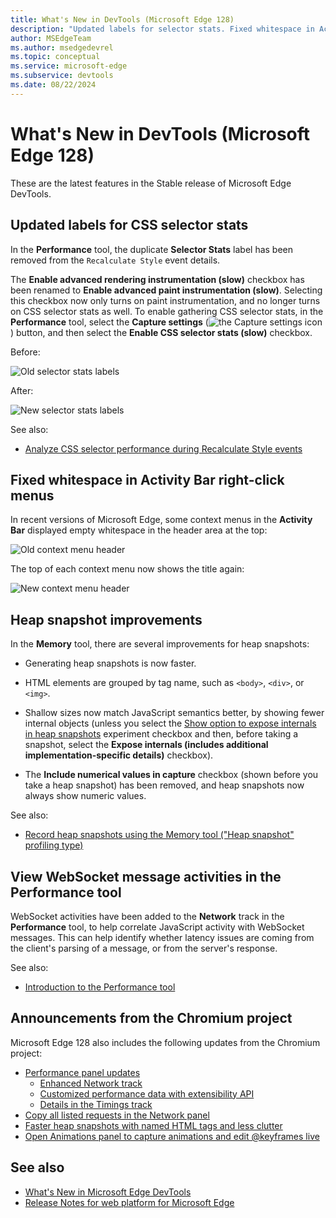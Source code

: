 ```yaml
---
title: What's New in DevTools (Microsoft Edge 128)
description: "Updated labels for selector stats. Fixed whitespace in Activity Bar right-click menus. And more."
author: MSEdgeTeam
ms.author: msedgedevrel
ms.topic: conceptual
ms.service: microsoft-edge
ms.subservice: devtools
ms.date: 08/22/2024
---
```

# What's New in DevTools (Microsoft Edge 128)

These are the latest features in the Stable release of Microsoft Edge DevTools.


<!-- ====================================================================== -->
## Updated labels for CSS selector stats

<!-- Subtitle: Use the "Enable CSS selector stats" checkbox instead of "Enable advanced paint instrumentation (slow)" to capture CSS selector statistics for Recalculate Style events -->

In the **Performance** tool, the duplicate **Selector Stats** label has been removed from the `Recalculate Style` event details.

The **Enable advanced rendering instrumentation (slow)** checkbox has been renamed to **Enable advanced paint instrumentation (slow)**.  Selecting this checkbox now only turns on paint instrumentation, and no longer turns on CSS selector stats as well.  To enable gathering CSS selector stats, in the **Performance** tool, select the **Capture settings** (![the Capture settings icon](./devtools-128-images/capture-settings-icon.png)) button, and then select the **Enable CSS selector stats (slow)** checkbox.

Before:

![Old selector stats labels](./devtools-128-images/old-selector-stats.png)

After:

![New selector stats labels](./devtools-128-images/new-selector-stats.png)

See also:
* [Analyze CSS selector performance during Recalculate Style events](../../../evaluate-performance/selector-stats.md)


<!-- ====================================================================== -->
## Fixed whitespace in Activity Bar right-click menus

<!-- Subtitle: Header titles in the top of the Activity Bar's right-click menus have been restored. -->

In recent versions of Microsoft Edge, some context menus in the **Activity Bar** displayed empty whitespace in the header area at the top:

![Old context menu header](./devtools-128-images/missing-header-title.png)

The top of each context menu now shows the title again:

![New context menu header](./devtools-128-images/header-title.png)


<!-- ====================================================================== -->
## Heap snapshot improvements

<!-- Subtitle: Heap snapshots are generated faster, HTML elements are grouped by tag name, shallow sizes show fewer internal objects, and numeric values are always shown. -->

In the **Memory** tool, there are several improvements for heap snapshots:

* Generating heap snapshots is now faster.

* HTML elements are grouped by tag name, such as `<body>`, `<div>`, or `<img>`.

* Shallow sizes now match JavaScript semantics better, by showing fewer internal objects (unless you select the [Show option to expose internals in heap snapshots](../../../experimental-features/index.md#show-option-to-expose-internals-in-heap-snapshots) experiment checkbox and then, before taking a snapshot, select the **Expose internals (includes additional implementation-specific details)** checkbox).

* The **Include numerical values in capture** checkbox (shown before you take a heap snapshot) has been removed, and heap snapshots now always show numeric values.

See also:
* [Record heap snapshots using the Memory tool ("Heap snapshot" profiling type)](../../../memory-problems/heap-snapshots.md)


<!-- ====================================================================== -->
## View WebSocket message activities in the Performance tool

<!-- Subtitle: WebSocket activities were added to the Network track in the Performance tool to help correlate JavaScript activity with WebSocket messages. -->

WebSocket activities have been added to the **Network** track in the **Performance** tool, to help correlate JavaScript activity with WebSocket messages.  This can help identify whether latency issues are coming from the client's parsing of a message, or from the server's response.

See also:
* [Introduction to the Performance tool](../../../evaluate-performance/index.md)


<!-- ====================================================================== -->
## Announcements from the Chromium project

Microsoft Edge 128 also includes the following updates from the Chromium project:

* [Performance panel updates](https://developer.chrome.com/blog/new-in-devtools-128#perf)
   * [Enhanced Network track](https://developer.chrome.com/blog/new-in-devtools-128#perf-network)
   * [Customized performance data with extensibility API](https://developer.chrome.com/blog/new-in-devtools-128#perf-extension)
   * [Details in the Timings track](https://developer.chrome.com/blog/new-in-devtools-128#timings-details)
* [Copy all listed requests in the Network panel](https://developer.chrome.com/blog/new-in-devtools-128#copy-all-listed)
* [Faster heap snapshots with named HTML tags and less clutter](https://developer.chrome.com/blog/new-in-devtools-128#heap-snapshots)
* [Open Animations panel to capture animations and edit @keyframes live](https://developer.chrome.com/blog/new-in-devtools-128#animations)


<!-- ====================================================================== -->
<!-- uncomment if content is copied from developer.chrome.com to this page -->

<!-- > [!NOTE]
> Portions of this page are modifications based on work created and [shared by Google](https://developers.google.com/terms/site-policies) and used according to terms described in the [Creative Commons Attribution 4.0 International License](https://creativecommons.org/licenses/by/4.0).
> The original page for announcements from the Chromium project is [What's New in DevTools (Chrome 128)](https://developer.chrome.com/blog/new-in-devtools-128) and is authored by Sofia Emelianova. -->


<!-- ====================================================================== -->
<!-- uncomment if content is copied from developer.chrome.com to this page -->

<!-- [![Creative Commons License](../../../../media/cc-logo/88x31.png)](https://creativecommons.org/licenses/by/4.0)
This work is licensed under a [Creative Commons Attribution 4.0 International License](https://creativecommons.org/licenses/by/4.0). -->


<!-- ====================================================================== -->
## See also

* [What's New in Microsoft Edge DevTools](../../whats-new.md)
* [Release Notes for web platform for Microsoft Edge](../../../../web-platform/release-notes/index.md)
